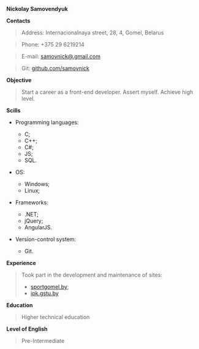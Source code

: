 **Nickolay Samovendyuk**

**Contacts**
>Address: Internacionalnaya street, 28, 4, Gomel, Belarus

>Phone: +375 29 6219214

>E-mail: [samovnick@.gmail.com](mailto:samovnick@gmail.com)

>Git: [github.com/samovnick](https://github.com/samovnick)

**Objective**
>Start a career as a front-end developer. Assert myself. Achieve high level.

**Scills**
- Programming languages:

  - C;
  - C++;
  - C#;
  - JS;
  - SQL.
  
- OS:

  - Windows;
  - Linux;
  
- Frameworks:

  - .NET;
  - jQuery;
  - AngularJS.
  
- Version-control system:
  - Git.
  
**Experience**
>Took part in the development and maintenance of sites:
> - [sportgomel.by](http://sportgomel.by);
> - [ipk.gstu.by](http://ipk.gstu.by)

**Education**
>Higher technical education

**Level of English**
>Pre-Intermediate